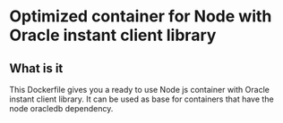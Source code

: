 # Optimized container for Node with Oracle instant client library

## What is it

This Dockerfile gives you a ready to use Node js container with Oracle instant client library.
It can be used as base for containers that have the node oracledb dependency.
